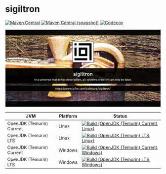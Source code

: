 sigiltron
===

[![Maven Central](https://img.shields.io/maven-central/v/sigiltron/sigiltron.svg?style=flat-square)](http://search.maven.org/#search%7Cga%7C1%7Cg%3A%22sigiltron%22)
[![Maven Central (snapshot)](https://img.shields.io/nexus/s/https/s01.oss.sonatype.org/sigiltron/sigiltron.svg?style=flat-square)](https://s01.oss.sonatype.org/content/repositories/snapshots/com/io7m/sigiltron/)
[![Codecov](https://img.shields.io/codecov/c/github/io7m/sigiltron.svg?style=flat-square)](https://codecov.io/gh/io7m/sigiltron)

![sigiltron](./src/site/resources/sigiltron.jpg?raw=true)

| JVM | Platform | Status |
|-----|----------|--------|
| OpenJDK (Temurin) Current | Linux | [![Build (OpenJDK (Temurin) Current, Linux)](https://img.shields.io/github/actions/workflow/status/io7m/sigiltron/workflows/main.linux.temurin.current.yml?branch=develop)](https://github.com/io7m/sigiltron/actions?query=workflow%3Amain.linux.temurin.current)|
| OpenJDK (Temurin) LTS | Linux | [![Build (OpenJDK (Temurin) LTS, Linux)](https://img.shields.io/github/actions/workflow/status/io7m/sigiltron/workflows/main.linux.temurin.lts.yml?branch=develop)](https://github.com/io7m/sigiltron/actions?query=workflow%3Amain.linux.temurin.lts)|
| OpenJDK (Temurin) Current | Windows | [![Build (OpenJDK (Temurin) Current, Windows)](https://img.shields.io/github/actions/workflow/status/io7m/sigiltron/workflows/main.windows.temurin.current.yml?branch=develop)](https://github.com/io7m/sigiltron/actions?query=workflow%3Amain.windows.temurin.current)|
| OpenJDK (Temurin) LTS | Windows | [![Build (OpenJDK (Temurin) LTS, Windows)](https://img.shields.io/github/actions/workflow/status/io7m/sigiltron/workflows/main.windows.temurin.lts.yml?branch=develop)](https://github.com/io7m/sigiltron/actions?query=workflow%3Amain.windows.temurin.lts)|
